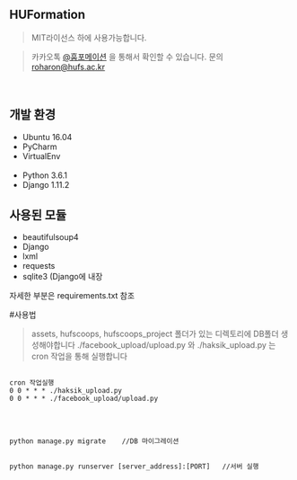 HUFormation
-----------
>MIT라이선스 하에 사용가능합니다.

> 카카오톡 [@훕포메이션](http://pf.kakao.com/_xdERZxl) 을 통해서 확인할 수 있습니다.
> 문의 roharon@hufs.ac.kr

<html>
<p>

<br>
  <h2>개발 환경</h2>
    <ul>
    <li>Ubuntu 16.04</li>
    <li>PyCharm</li>
  <li>VirtualEnv</li>
    <li>Python 3.6.1</li>
    <li>Django 1.11.2</li>
    </ul>
    
</p>
<p>
<h2>사용된 모듈
</h2>
<ul>
<li>beautifulsoup4</li>
<li>Django</li>
<li>lxml</li>
<li>requests</li>
<li>sqlite3 (Django에 내장</li>
</ul>
자세한 부분은 requirements.txt 참조

</p>

#사용법
> assets, hufscoops, hufscoops_project 폴더가 있는 디렉토리에 DB폴더 생성해야합니다
> ./facebook_upload/upload.py 와 ./haksik_upload.py 는 cron 작업을 통해 실행합니다 
<pre><code>
cron 작업실행
0 0 * * * ./haksik_upload.py
0 0 * * * ./facebook_upload/upload.py
</code></pre>
<br>
 <pre><code>
python manage.py migrate    //DB 마이그레이션

python manage.py runserver [server_address]:[PORT]    //서버 실행
</code></pre>
    
    
</html>
